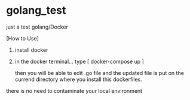 # golang_test
just a test golang/Docker

[How to Use]
 1. install docker
 2. in the docker terminal...
    type [ docker-compose up ]
    
    then you will be able to edit .go file and the updated file is put on the currend directory where you install this dockerfiles.
    

there is no need to contaminate your local environment
